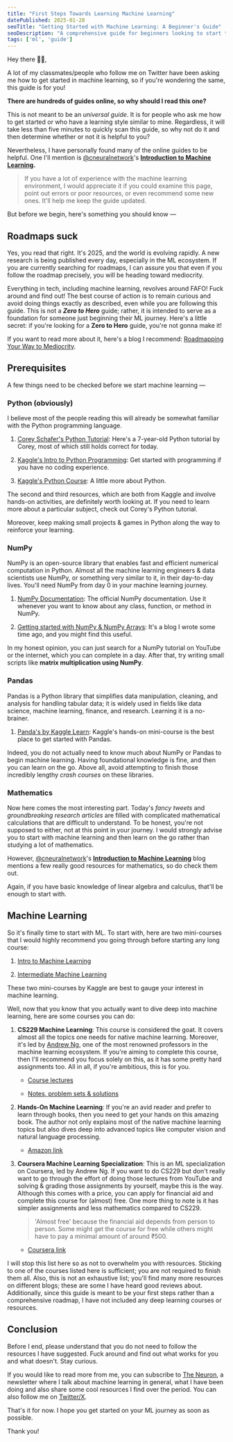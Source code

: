 ```yaml
---
title: "First Steps Towards Learning Machine Learning"
datePublished: 2025-01-28
seoTitle: "Getting Started with Machine Learning: A Beginner's Guide"
seoDescription: "A comprehensive guide for beginners looking to start their machine learning journey, covering prerequisites, recommended resources, and learning paths."
tags: ['ml', 'guide']
---
```


Hey there 👋🏽,

A lot of my classmates/people who follow me on Twitter have been asking me how to get started in machine learning, so if you're wondering the same, this guide is for you!

**There are hundreds of guides online, so why should I read this one?**

This is not meant to be an *universal guide*. It is for people who ask me how to get started or who have a learning style similar to mine. Regardless, it will take less than five minutes to quickly scan this guide, so why not do it and then determine whether or not it is helpful to you?

Nevertheless, I have personally found many of the online guides to be helpful. One I'll mention is [@cneuralnetwork](https://x.com/cneuralnetwork)'s [**Introduction to Machine Learning**](https://uselessai.in/introduction-to-machine-learning-e272cf75b5b0)**.**

> If you have a lot of experience with the machine learning environment, I would appreciate it if you could examine this page, point out errors or poor resources, or even recommend some new ones. It'll help me keep the guide updated.

But before we begin, here's something you should know —

## Roadmaps suck

Yes, you read that right. It's 2025, and the world is evolving rapidly. A new research is being published every day, especially in the ML ecosystem. If you are currently searching for roadmaps, I can assure you that even if you follow the roadmap precisely, you will be heading toward mediocrity.

Everything in tech, including machine learning, revolves around FAFO! Fuck around and find out! The best course of action is to remain curious and avoid doing things exactly as described, even while you are following this guide. This is not a ***Zero to Hero*** guide; rather, it is intended to serve as a foundation for someone just beginning their ML journey. Here's a little secret: if you're looking for a **Zero to Hero** guide, you're not gonna make it!

If you want to read more about it, here's a blog I recommend: [Roadmapping Your Way to Mediocrity](https://jitesh117.github.io/musings/roadmapping-your-way-to-mediocrity/).

## Prerequisites

A few things need to be checked before we start machine learning —

### Python (obviously)

I believe most of the people reading this will already be somewhat familiar with the Python programming language.

1. [Corey Schafer's Python Tutorial](https://youtube.com/playlist?list=PL-osiE80TeTt2d9bfVyTiXJA-UTHn6WwU&si=uBbUCzpzytFhAwQ1): Here's a 7-year-old Python tutorial by Corey, most of which still holds correct for today.
    
2. [Kaggle's Intro to Python Programming](https://www.kaggle.com/learn/intro-to-programming): Get started with programming if you have no coding experience.
    
3. [Kaggle's Python Course](https://www.kaggle.com/learn/python): A little more about Python.
    

The second and third resources, which are both from Kaggle and involve hands-on activities, are definitely worth looking at. If you need to learn more about a particular subject, check out Corey's Python tutorial.

Moreover, keep making small projects & games in Python along the way to reinforce your learning.

### NumPy

NumPy is an open-source library that enables fast and efficient numerical computation in Python. Almost all the machine learning engineers & data scientists use NumPy, or something very similar to it, in their day-to-day lives. You'll need NumPy from day 0 in your machine learning journey.

1. [NumPy Documentation](https://numpy.org/about/): The official NumPy documentation. Use it whenever you want to know about any class, function, or method in NumPy.
    
2. [Getting started with NumPy & NumPy Arrays](https://blog.adarshdubey.com/getting-started-with-numpy-arrays): It's a blog I wrote some time ago, and you might find this useful.
    

In my honest opinion, you can just search for a NumPy tutorial on YouTube or the internet, which you can complete in a day. After that, try writing small scripts like **matrix multiplication using NumPy**.

### Pandas

Pandas is a Python library that simplifies data manipulation, cleaning, and analysis for handling tabular data; it is widely used in fields like data science, machine learning, finance, and research. Learning it is a no-brainer.

1. [Panda's by Kaggle Learn](https://www.kaggle.com/learn/pandas): Kaggle's hands-on mini-course is the best place to get started with Pandas.
    

Indeed, you do not actually need to know much about NumPy or Pandas to begin machine learning. Having foundational knowledge is fine, and then you can learn on the go. Above all, avoid attempting to finish those incredibly lengthy *crash courses* on these libraries.

### Mathematics

Now here comes the most interesting part. Today's *fancy tweets* and *groundbreaking research articles* are filled with complicated mathematical calculations that are difficult to understand. To be honest, you're not supposed to either, not at this point in your journey. I would strongly advise you to start with machine learning and then learn on the go rather than studying a lot of mathematics.

However, [@cneuralnetwork](https://x.com/cneuralnetwork)'s [**Introduction to Machine Learning**](https://uselessai.in/introduction-to-machine-learning-e272cf75b5b0) blog mentions a few really good resources for mathematics, so do check them out.

Again, if you have basic knowledge of linear algebra and calculus, that'll be enough to start with.

## Machine Learning

So it's finally time to start with ML. To start with, here are two mini-courses that I would highly recommend you going through before starting any long course:

1. [Intro to Machine Learning](https://www.kaggle.com/learn/intro-to-machine-learning)
    
2. [Intermediate Machine Learning](https://www.kaggle.com/learn/intermediate-machine-learning)
    

These two mini-courses by Kaggle are best to gauge your interest in machine learning.

Well, now that you know that you actually want to dive deep into machine learning, here are some courses you can do:

1. **CS229 Machine Learning**: This course is considered the goat. It covers almost all the topics one needs for native machine learning. Moreover, it's led by [Andrew Ng](https://en.wikipedia.org/wiki/Andrew_Ng), one of the most renowned professors in the machine learning ecosystem. If you're aiming to complete this course, then I'll recommend you focus solely on this, as it has some pretty hard assignments too. All in all, if you're ambitious, this is for you.
    
    * [Course lectures](https://www.youtube.com/playlist?list=PLoROMvodv4rMiGQp3WXShtMGgzqpfVfbU)
        
    * [Notes, problem sets & solutions](https://github.com/maxim5/cs229-2018-autumn)
        
2. **Hands-On Machine Learning**: If you're an avid reader and prefer to learn through books, then you need to get your hands on this amazing book. The author not only explains most of the native machine learning topics but also dives deep into advanced topics like computer vision and natural language processing.
    
    * [Amazon link](https://www.amazon.in/Hands-Machine-Learning-Scikit-Learn-TensorFlow/dp/9355421982)
        
3. **Coursera Machine Learning Specialization**: This is an ML specialization on Coursera, led by Andrew Ng. If you want to do CS229 but don't really want to go through the effort of doing those lectures from YouTube and solving & grading those assignments by yourself, maybe this is the way. Although this comes with a price, you can apply for financial aid and complete this course for (almost) free. One more thing to note is it has simpler assignments and less mathematics compared to CS229.
    
    > 'Almost free' because the financial aid depends from person to person. Some might get the course for free while others might have to pay a minimal amount of around ₹500.
    
    * [Coursera link](https://www.coursera.org/specializations/machine-learning-introduction)
        

I will stop this list here so as not to overwhelm you with resources. Sticking to one of the courses listed here is sufficient; you are not required to finish them all. Also, this is not an exhaustive list; you'll find many more resources on different blogs; these are some I have heard good reviews about. Additionally, since this guide is meant to be your first steps rather than a comprehensive roadmap, I have not included any deep learning courses or resources.

## Conclusion

Before I end, please understand that you do not need to follow the resources I have suggested. Fuck around and find out what works for you and what doesn't. Stay curious.

If you would like to read more from me, you can subscribe to [The Neuron](https://theneuron.substack.com/), a newsletter where I talk about machine learning in general, what I have been doing and also share some cool resources I find over the period. You can also follow me on [Twitter/X](https://x.com/inclinedadarsh).

That's it for now. I hope you get started on your ML journey as soon as possible.

Thank you!